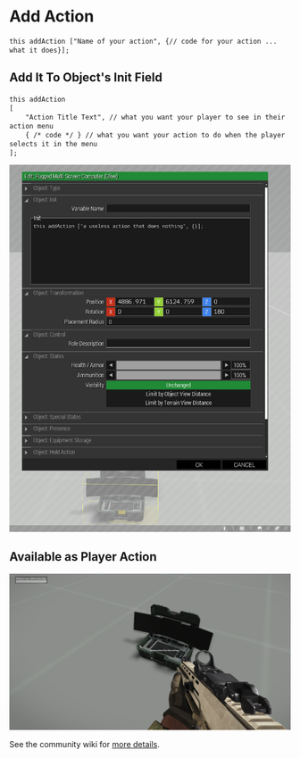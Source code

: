 # Add Action

```SQF
this addAction ["Name of your action", {// code for your action ... what it does}];
```

## Add It To Object's Init Field
```SQF
this addAction 
[
    "Action Title Text", // what you want your player to see in their action menu
    { /* code */ } // what you want your action to do when the player selects it in the menu
];
```  
![Add Action](./images/add_action_to_object.png)  

## Available as Player Action  
![Add Action](./images/add_action.png)  

See the community wiki for 
[more details](https://community.bistudio.com/wiki/addAction).